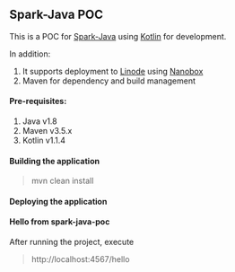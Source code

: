 ## Spark-Java POC

This is a POC for [Spark-Java](http://sparkjava.com) using [Kotlin](https://kotlinlang.org/) for development.

In addition:

1. It supports deployment to [Linode](https://www.linode.com) using [Nanobox](https://nanobox.io)
2. Maven for dependency and build management

#### Pre-requisites:
1. Java v1.8
2. Maven v3.5.x
3. Kotlin v1.1.4


#### Building the application
> mvn clean install

#### Deploying the application

#### Hello from spark-java-poc
After running the project, execute
> http://localhost:4567/hello
